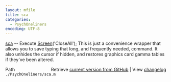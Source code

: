 ```yaml
---
layout: mfile
title: sca
categories:
  - PsychOneliners
encoding: UTF-8
---
```


[sca](/docs/sca) -- Execute [Screen](/docs/Screen)('CloseAll');
This is just a convenience wrapper that allows you
to save typing that long, and frequently needed,  command.
It also unhides the cursor if hidden, and restores graphics card gamma
tables if they've been altered.



<div class="code_header" style="text-align:right;">
  <span style="float:left;">Path&nbsp;&nbsp;</span> <span class="counter">Retrieve <a href=
  "https://raw.github.com/Psychtoolbox-3/Psychtoolbox-3/beta/./PsychOneliners/sca.m">current version from GitHub</a> | View <a href=
  "https://github.com/Psychtoolbox-3/Psychtoolbox-3/commits/beta/./PsychOneliners/sca.m">changelog</a></span>
</div>
<div class="code">
  <code>./PsychOneliners/sca.m</code>
</div>
